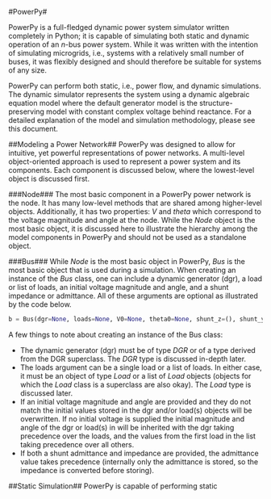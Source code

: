 #PowerPy#

PowerPy is a full-fledged dynamic power system simulator written completely in Python; it is capable of simulating both static and dynamic operation of an *n*-bus power system.  While it was written with the intention of simulating microgrids, i.e., systems with a relatively small number of buses, it was flexibly designed and should therefore be suitable for systems of any size.

PowerPy can perform both static, i.e., power flow, and dynamic simulations.  The dynamic simulator represents the system using a dynamic algebraic equation model where the default generator model is the structure-preserving model with constant complex voltage behind reactance.  For a detailed explanation of the model and simulation methodology, please see this document.

##Modeling a Power Network##
PowerPy was designed to allow for intuitive, yet powerful representations of power networks.  A multi-level object-oriented approach is used to represent a power system and its components.  Each component is discussed below, where the lowest-level object is discussed first.

###Node###
The most basic component in a PowerPy power network is the node.  It has many low-level methods that are shared among higher-level objects.  Additionally, it has two properties: *V* and *theta* which correspond to the voltage magnitude and angle at the node.  While the *Node* object is the most basic object, it is discussed here to illustrate the hierarchy among the model components in PowerPy and should not be used as a standalone object.

###Bus###
While *Node* is the most basic object in PowerPy, *Bus* is the most basic object that is used during a simulation.  When creating an instance of the *Bus* class, one can include a dynamic generator (dgr), a load or list of loads, an initial voltage magnitude and angle, and a shunt impedance or admittance.  All of these arguments are optional as illustrated by the code below.

```python
b = Bus(dgr=None, loads=None, V0=None, theta0=None, shunt_z=(), shunt_y=())
```

A few things to note about creating an instance of the Bus class:

* The dynamic generator (dgr) must be of type *DGR* or of a type derived from the DGR superclass. The *DGR* type is discussed in-depth later.
* The loads argument can be a single load or a list of loads.  In either case, it must be an object of type *Load* or a list of *Load* objects (objects for which the *Load* class is a superclass are also okay). The *Load* type is discussed later.
* If an initial voltage magnitude and angle are provided and they do not match the initial values stored in the dgr and/or load(s) objects will be overwritten.  If no initial voltage is supplied the initial magnitude and angle of the dgr or load(s) in will be inherited with the dgr taking precedence over the loads, and the values from the first load in the list taking precedence over all others.
* If both a shunt admittance and impedance are provided, the admittance value takes precedence (internally only the admittance is stored, so the impedance is converted before storing).

##Static Simulation##
PowerPy is capable of performing static 
